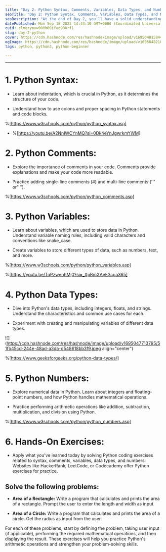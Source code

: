```yaml
---
title: "Day 2: Python Syntax, Comments, Variables, Data Types, and Numbers"
seoTitle: "Day 2: Python Syntax, Comments, Variables, Data Types, and Numbers"
seoDescription: "At the end of Day 2, you'll have a solid understanding of Python's syntax rules, the importance of comments, how to work with variables, and the basics of d"
datePublished: Mon Sep 18 2023 14:44:10 GMT+0000 (Coordinated Universal Time)
cuid: clmozyoxw000h09ifeo930rf1
slug: day-2-python
cover: https://cdn.hashnode.com/res/hashnode/image/upload/v1695048158449/def31806-1a3f-4922-837a-b17c32a7598d.webp
ogImage: https://cdn.hashnode.com/res/hashnode/image/upload/v1695048210593/e1323ca8-5f8f-4bac-ad59-2c2e46240e9b.webp
tags: python, python3, python-beginner

---
```


---

# **1\. Python Syntax:**

* Learn about indentation, which is crucial in Python, as it determines the structure of your code.
    
* Understand how to use colons and proper spacing in Python statements and code blocks.
    

%[https://www.w3schools.com/python/python_syntax.asp] 

* %[https://youtu.be/A2NnIWCYnMQ?si=0Dk4eYnJgwrkmYWM] 
    

# **2\. Python Comments:**

* Explore the importance of comments in your code. Comments provide explanations and make your code more readable.
    
* Practice adding single-line comments (#) and multi-line comments (''' or" ").
    

%[https://www.w3schools.com/python/python_comments.asp] 

# **3\. Python Variables:**

* Learn about variables, which are used to store data in Python. Understand variable naming rules, including valid characters and conventions like snake\_case.
    
* Create variables to store different types of data, such as numbers, text, and more.
    

%[https://www.w3schools.com/python/python_variables.asp] 

%[https://youtu.be/TqPzwenhMj0?si=_XpBmXAeE3cuaX65] 

# **4\. Python Data Types:**

* Dive into Python's data types, including integers, floats, and strings. Understand the characteristics and common use cases for each.
    
* Experiment with creating and manipulating variables of different data types.
    

![](https://cdn.hashnode.com/res/hashnode/image/upload/v1695047713795/51fb45cd-244e-48ad-a3da-d548618bb3f9.jpeg align="center")

%[https://www.geeksforgeeks.org/python-data-types/] 

# **5\. Python Numbers:**

* Explore numerical data in Python. Learn about integers and floating-point numbers, and how Python handles mathematical operations.
    
* Practice performing arithmetic operations like addition, subtraction, multiplication, and division using Python.
    

%[https://www.w3schools.com/python/python_numbers.asp] 

# **6\. Hands-On Exercises:**

* Apply what you've learned today by solving Python coding exercises related to syntax, comments, variables, data types, and numbers. Websites like HackerRank, LeetCode, or Codecademy offer Python exercises for practice.
    

## Solve the following problems:

* **Area of a Rectangle:** Write a program that calculates and prints the area of a rectangle. Prompt the user to enter the length and width as input.
    
* **Area of a Circle:** Write a program that calculates and prints the area of a circle. Get the radius as input from the user.
    

For each of these problems, start by defining the problem, taking user input (if applicable), performing the required mathematical operations, and then displaying the result. These exercises will help you practice Python's arithmetic operations and strengthen your problem-solving skills.